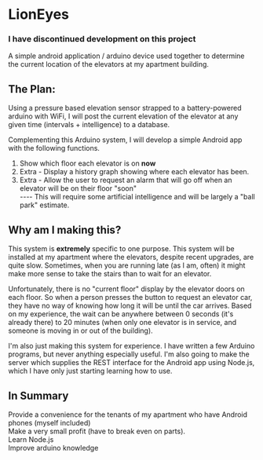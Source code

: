 LionEyes
========

### I have discontinued development on this project

A simple android application / arduino device used together to determine the current location of the elevators at my apartment building.
  
The Plan:  
-------
  
Using a pressure based elevation sensor strapped to a battery-powered arduino with WiFi, I will post the current elevation of the
elevator at any given time (intervals + intelligence) to a database.  
  
Complementing this Arduino system, I will develop a simple Android app with the following functions.  
  
1) Show which floor each elevator is on **now**  
2) Extra - Display a history graph showing where each elevator has been.  
3) Extra - Allow the user to request an alarm that will go off when an elevator will be on their floor "soon"  
---- This will require some artificial intelligence and will be largely a "ball park" estimate.  
  
Why am I making this?
-------

This system is **extremely** specific to one purpose.  This system will be installed at my apartment where the elevators,
despite recent upgrades, are quite slow.  Sometimes, when you are running late (as I am, often) it might make more sense to
take the stairs than to wait for an elevator.  
  
Unfortunately, there is no "current floor" display by the elevator doors on each floor.  So when a person presses the button
to request an elevator car, they have no way of knowing how long it will be until the car arrives.  Based on my experience,
the wait can be anywhere between 0 seconds (it's already there) to 20 minutes (when only one elevator is in service, and
someone is moving in or out of the building).

I'm also just making this system for experience.  I have written a few Arduino programs, but never anything especially useful.
I'm also going to make the server which supplies the REST interface for the Android app using Node.js, which I have only just
starting learning how to use.  
  
In Summary
-------
  
Provide a convenience for the tenants of my apartment who have Android phones (myself included)  
Make a very small profit (have to break even on parts).  
Learn Node.js  
Improve arduino knowledge
